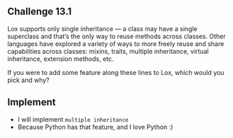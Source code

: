 ## Challenge 13.1

Lox supports only single inheritance — a class may have a single superclass and that’s the only way to reuse methods across classes. Other languages have explored a variety of ways to more freely reuse and share capabilities across classes: mixins, traits, multiple inheritance, virtual inheritance, extension methods, etc.

If you were to add some feature along these lines to Lox, which would you pick and why?

## Implement

- I will implement `multiple inheritance`
- Because Python has that feature, and I love Python :)

